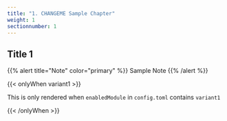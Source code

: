 ```yaml
---
title: "1. CHANGEME Sample Chapter"
weight: 1
sectionnumber: 1
---
```


## Title 1

{{% alert title="Note" color="primary" %}}
Sample Note
{{% /alert %}}

{{< onlyWhen variant1 >}}

This is only rendered when `enabledModule` in `config.toml` contains `variant1`

{{< /onlyWhen >}}

